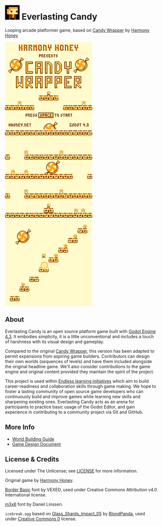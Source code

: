 # ![icon](Image/icon/48.png) Everlasting Candy

Looping arcade platformer game, based on [Candy Wrapper] by [Harmony Honey]

![shot1](Image/thumb/1.png)
![shot2](Image/thumb/2.png)
![shot3](Image/thumb/3.png)

## About

Everlasting Candy is an open source platform game built with [Godot Engine 4.3](https://godotengine.org). It embodies simplicity, it is a little unconventional and includes a touch of harshness with its visual design and gameplay.

Compared to the original [Candy Wrapper], this version has been adapted to permit expansions from aspiring game builders. Contributors can design their own worlds (sequences of levels) and have them included alongside the original headline game. We'll also consider contributions to the game engine and original content provided they maintain the spirit of the project.

This project is used within [Endless learning initiatives](https://www.endlessos.org/game-making) which aim to build career-readiness and collaboration skills through game making. We hope to foster a lasting community of open source game developers who can continuously build and improve games while learning new skills and sharpening existing ones. Everlasting Candy acts as an arena for participants to practice basic usage of the Godot Editor, and gain experience in contributing to a community project via Git and GitHub.

## More Info

* [World Building Guide](doc/WorldBuilding.md)
* [Game Design Document](doc/GameDesign.md)

## License & Credits

Licensed under The Unlicense; see [LICENSE](LICENSE) for more information.

Original game by [Harmony Honey].

[Border Basic](https://v3x3d.itch.io/border-basic) font by VEXED, used under Creative Commons Attribution v4.0 International license.

[m3x6](https://managore.itch.io/m3x6) font by Daniel Linssen.

`icebreak.ogg` based on
[Glass_Shards_Impact_05](https://freesound.org/people/BlondPanda/sounds/778608/)
by [BlondPanda](https://freesound.org/people/BlondPanda/), used under
[Creative Commons 0](http://creativecommons.org/publicdomain/zero/1.0/) license.

[Candy Wrapper]: https://github.com/HarmonyHoney/CandyWrapper
[Harmony Honey]: https://github.com/HarmonyHoney
